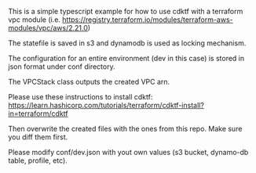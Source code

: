 This is a simple typescript example for how to use cdktf with a terraform vpc module (i.e. https://registry.terraform.io/modules/terraform-aws-modules/vpc/aws/2.21.0)

The statefile is saved in s3 and dynamodb is used as locking mechanism.

The configuration for an entire environment (dev in this case) is stored in json format under conf directory.

The VPCStack class outputs the created VPC arn.

Please use these instructions to install cdktf: https://learn.hashicorp.com/tutorials/terraform/cdktf-install?in=terraform/cdktf

Then overwrite the created files with the ones from this repo. Make sure you diff them first.

Please modify conf/dev.json with yout own values (s3 bucket, dynamo-db table, profile, etc).

